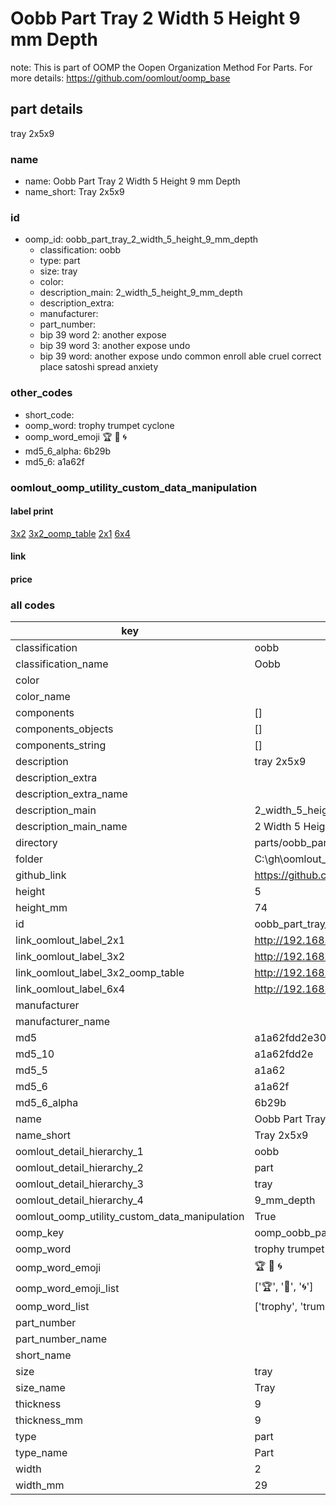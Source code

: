 # Oobb Part Tray 2 Width 5 Height 9 mm Depth  

note: This is part of OOMP the Oopen Organization Method For Parts. For more details: https://github.com/oomlout/oomp_base

##  part details
  



tray 2x5x9



### name
* name: Oobb Part Tray 2 Width 5 Height 9 mm Depth
* name_short: Tray 2x5x9 
### id
* oomp_id: oobb_part_tray_2_width_5_height_9_mm_depth
  * classification: oobb
  * type: part
  * size: tray
  * color: 
  * description_main: 2_width_5_height_9_mm_depth
  * description_extra: 
  * manufacturer: 
  * part_number: 
  * bip 39 word 2: another expose
  * bip 39 word 3: another expose undo
  * bip 39 word: another expose undo common enroll able cruel correct place satoshi spread anxiety

### other_codes
* short_code: 
* oomp_word: trophy trumpet cyclone
* oomp_word_emoji :trophy: :trumpet: :cyclone:
* md5_6_alpha: 6b29b
* md5_6: a1a62f






### oomlout_oomp_utility_custom_data_manipulation
#### label print
[3x2](http://192.168.1.245:1112/?label=oomp%206b29b)
[3x2_oomp_table](http://192.168.1.108:1112/?label=oomp%206b29b)
[2x1](http://192.168.1.242:1112/?label=oomp%206b29b)
[6x4](http://192.168.1.55:1112/?label=oomp%206b29b)    

#### link

                              

#### price







### all codes 
| key | value |  
| --- | --- |  
| classification | oobb |  
| classification_name | Oobb |  
| color |  |  
| color_name |  |  
| components | [] |  
| components_objects | [] |  
| components_string | [] |  
| description | tray 2x5x9 |  
| description_extra |  |  
| description_extra_name |  |  
| description_main | 2_width_5_height_9_mm_depth |  
| description_main_name | 2 Width 5 Height 9 mm Depth |  
| directory | parts/oobb_part_tray_2_width_5_height_9_mm_depth |  
| folder | C:\gh\oomlout_oobb_version_4_generated_parts\things\oobb_part_tray_2_width_5_height_9_mm_depth |  
| github_link | https://github.com/oomlout/oomlout_oomp_part_src/tree/main/parts/oobb_part_tray_2_width_5_height_9_mm_depth |  
| height | 5 |  
| height_mm | 74 |  
| id | oobb_part_tray_2_width_5_height_9_mm_depth |  
| link_oomlout_label_2x1 | http://192.168.1.242:1112/?label=oomp%206b29b |  
| link_oomlout_label_3x2 | http://192.168.1.245:1112/?label=oomp%206b29b |  
| link_oomlout_label_3x2_oomp_table | http://192.168.1.108:1112/?label=oomp%206b29b |  
| link_oomlout_label_6x4 | http://192.168.1.55:1112/?label=oomp%206b29b |  
| manufacturer |  |  
| manufacturer_name |  |  
| md5 | a1a62fdd2e308690012592e7d9d4284c |  
| md5_10 | a1a62fdd2e |  
| md5_5 | a1a62 |  
| md5_6 | a1a62f |  
| md5_6_alpha | 6b29b |  
| name | Oobb Part Tray 2 Width 5 Height 9 mm Depth |  
| name_short | Tray 2x5x9  |  
| oomlout_detail_hierarchy_1 | oobb |  
| oomlout_detail_hierarchy_2 | part |  
| oomlout_detail_hierarchy_3 | tray |  
| oomlout_detail_hierarchy_4 | 9_mm_depth |  
| oomlout_oomp_utility_custom_data_manipulation | True |  
| oomp_key | oomp_oobb_part_tray_2_width_5_height_9_mm_depth |  
| oomp_word | trophy trumpet cyclone |  
| oomp_word_emoji | :trophy: :trumpet: :cyclone: |  
| oomp_word_emoji_list | [':trophy:', ':trumpet:', ':cyclone:'] |  
| oomp_word_list | ['trophy', 'trumpet', 'cyclone'] |  
| part_number |  |  
| part_number_name |  |  
| short_name |  |  
| size | tray |  
| size_name | Tray |  
| thickness | 9 |  
| thickness_mm | 9 |  
| type | part |  
| type_name | Part |  
| width | 2 |  
| width_mm | 29 |  
